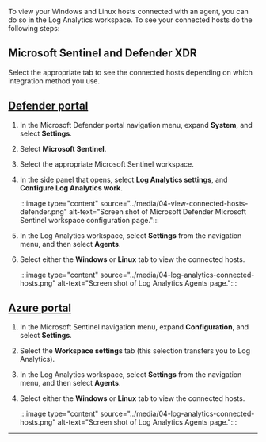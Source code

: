 To view your Windows and Linux hosts connected with an agent, you can do so in the Log Analytics workspace. To see your connected hosts do the following steps:

## Microsoft Sentinel and Defender XDR

Select the appropriate tab to see the connected hosts depending on which integration method you use.

## [Defender portal](#tab/defender-portal)

1. In the Microsoft Defender portal navigation menu, expand **System**, and select **Settings**.

1. Select **Microsoft Sentinel**.

1. Select the appropriate Microsoft Sentinel workspace.

1. In the side panel that opens, select **Log Analytics settings**, and **Configure Log Analytics work**.

    :::image type="content" source="../media/04-view-connected-hosts-defender.png" alt-text="Screen shot of Microsoft Defender Microsoft Sentinel workspace configuration page.":::

1. In the Log Analytics workspace, select **Settings** from the navigation menu, and then select **Agents**.

1. Select either the **Windows** or **Linux** tab to view the connected hosts.

    :::image type="content" source="../media/04-log-analytics-connected-hosts.png" alt-text="Screen shot of Log Analytics Agents page.":::

## [Azure portal](#tab/azure-portal)

1. In the Microsoft Sentinel navigation menu, expand **Configuration**, and select **Settings**.

1. Select the **Workspace settings** tab (this selection transfers you to Log Analytics).

1. In the Log Analytics workspace, select **Settings** from the navigation menu, and then select **Agents**.

1. Select either the **Windows** or **Linux** tab to view the connected hosts.

    :::image type="content" source="../media/04-log-analytics-connected-hosts.png" alt-text="Screen shot of Log Analytics Agents page.":::

---
